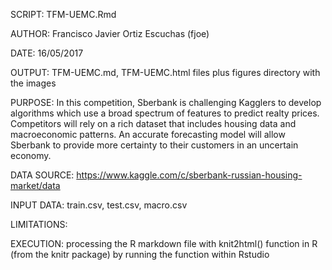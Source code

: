 SCRIPT: TFM-UEMC.Rmd

AUTHOR: Francisco Javier Ortiz Escuchas (fjoe)

DATE: 16/05/2017

OUTPUT: TFM-UEMC.md, TFM-UEMC.html files plus figures directory with the images

PURPOSE: In this competition, Sberbank is challenging Kagglers to develop algorithms which use a broad spectrum of features to predict realty prices. Competitors will rely on a rich dataset that includes housing data and macroeconomic patterns. An accurate forecasting model will allow Sberbank to provide more certainty to their customers in an uncertain economy.

DATA SOURCE: https://www.kaggle.com/c/sberbank-russian-housing-market/data

INPUT DATA: train.csv, test.csv, macro.csv

LIMITATIONS:

EXECUTION: processing the R markdown file with knit2html() function in R (from the knitr package) by running the function within Rstudio
